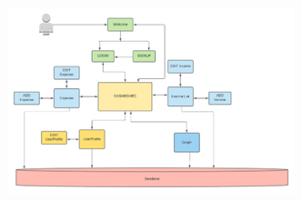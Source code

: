 ![alt text](https://github.com/TASEWA/Expense-Tracker/blob/29857b7ee0fb638621a3fcfee41d74524b74d49f/image/design-diagram.jpeg)

